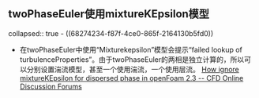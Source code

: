 ## twoPhaseEuler使用mixtureKEpsilon模型
collapsed:: true
	- ((68274234-f87f-4ce0-865f-2164130b5fd0))
- 在twoPhaseEuler中使用“Mixturekepsilon”模型会提示“failed lookup of turbulenceProperties”。由于twoPhaseEuler的两相是独立计算的，所以可以分别设置湍流模型，甚至一个使用湍流，一个使用层流。 [How ignore mixtureKEpsilon for dispersed phase in openFoam 2.3 -- CFD Online Discussion Forums](https://www.cfd-online.com/Forums/openfoam-solving/168078-how-ignore-mixturekepsilon-dispersed-phase-openfoam-2-3-a.html)
